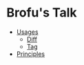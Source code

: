 # Brofu's Talk

- [Usages](01-usages/readme.md)
  * [Diff](01-usages/01-diff.md)
  * [Tag](01-usages/02-tag.md)
- [Principles](02-principles/readme.md)
